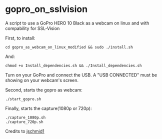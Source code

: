 # gopro_on_sslvision
A script to use a GoPro HERO 10 Black as a webcam on linux and with compability for SSL-Vision

First, to install:

	cd gopro_as_webcam_on_linux_modified && sudo ./install.sh

And:

	chmod +x Install_dependencies.sh && ./Install_dependencies.sh

Turn on your GoPro and connect the USB. A "USB CONNECTED" must be showing on your webcam's screen.

Second, starts the gopro as webcam:

	./start_gopro.sh

Finally, starts the capture(1080p or 720p):

	./capture_1080p.sh
 	./capture_720p.sh

Credits to [jschmid1](https://github.com/jschmid1/gopro_as_webcam_on_linux?tab=readme-ov-file)
